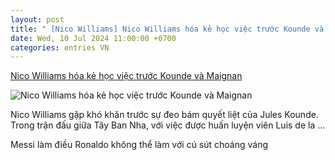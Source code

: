 ```yaml
---
layout: post
title: " [Nico Williams] Nico Williams hóa kẻ học việc trước Kounde và Maignan"
date: Wed, 10 Jul 2024 11:00:00 +0700
categories: entries VN
---
```

[Nico Williams hóa kẻ học việc trước Kounde và Maignan](https://www.tinthethao.com.vn/nico-williams-hoa-ke-hoc-viec-truoc-kounde-va-maignan-d769229.html)

![Nico Williams hóa kẻ học việc trước Kounde và Maignan](https://media.tinthethao.com.vn/resize/534x280/files/bongda/2024/07/10/getpaidstockcom-668de85236a04jpg.jpg)

Nico Williams gặp khó khăn trước sự đeo bám quyết liệt của Jules Kounde. Trong trận đấu giữa Tây Ban Nha, với việc được huấn luyện viên Luis de la ...

Messi làm điều Ronaldo không thể làm với cú sút choáng váng

